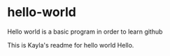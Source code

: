 # hello-world
Hello world is a basic program in order to learn github

This is Kayla's readme for hello world
Hello.
